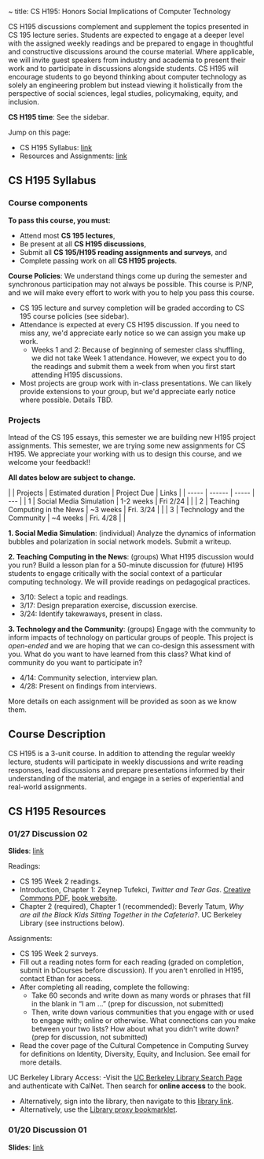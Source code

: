 ~ title: CS H195: Honors Social Implications of Computer Technology

CS H195 discussions complement and supplement the topics presented in CS 195 lecture series. Students are expected to engage at a deeper level with the assigned weekly readings and be prepared to engage in thoughtful and constructive discussions around the course material. Where applicable, we will invite guest speakers from industry and academia to present their work and to participate in discussions alongside students. CS H195 will encourage students to go beyond thinking about computer technology as solely an engineering problem but instead viewing it holistically from the perspective of social sciences, legal studies, policymaking, equity, and inclusion.

<!--**Course Application**: <a href="https://forms.gle/Kwd6Khkw1zejbJQ58" target="_blank">Application Form</a> due <b>Wednesday 09/07, 11:59pm PT</b>-->
<!--**Drop-in session of H195**: Wednesday 09/07, 5-6pm, Soda 380. Drop by to see what it's like!-->

<!--**Interested in CS H195?** Please fill out the interest form listed on the [Course Catalog](https://classes.berkeley.edu/content/2023-spring-compsci-h195-001-lec-001). **Course applications are due Wednesday 1/25 11:59pm PT.**-->

**CS H195 time**: See the sidebar.

Jump on this page:
- CS H195 Syllabus: [link][syllabus-anchor]
- Resources and Assignments: [link][resources-anchor]

## CS H195 Syllabus
[syllabus-anchor]: #cs-h195-syllabus

### Course components
**To pass this course, you must:**
- Attend most <b>CS 195 lectures</b>,
- Be present at all <b>CS H195 discussions</b>,
- Submit all <b>CS 195/H195 reading assignments and surveys</b>, and
- Complete passing work on all <b>CS H195 projects</b>.

**Course Policies**: We understand things come up during the semester and synchronous participation may not always be possible. This course is P/NP, and we will make every effort to work with you to help you pass this course.
- CS 195 lecture and survey completion will be graded according to CS 195 course policies (see sidebar).
- Attendance is expected at every CS H195 discussion. If you need to miss any, we'd appreciate early notice so we can assign you make up work. 
    - Weeks 1 and 2: Because of beginning of semester class shuffling, we did not take Week 1 attendance. However, we expect you to do the readings and submit them a week from when you first start attending H195 discussions.
- Most projects are group work with in-class presentations. We can likely provide extensions to your group, but we'd appreciate early notice where possible. Details TBD.

### Projects

Intead of the CS 195 essays, this semester we are building new H195 project assignments.
This semester, we are trying some new assignments for CS H195. We appreciate your working with us to design this course, and we welcome your feedback!!

**All dates below are subject to change.**

|       | Projects | Estimated duration | Project Due  | Links                    |
| ----- | ------ | ----- | --- |
| 1     | Social Media Simulation | 1-2 weeks | Fri 2/24 |       |
| 2     | Teaching Computing in the News | ~3 weeks | Fri. 3/24 |       |
| 3     | Technology and the Community   | ~4 weeks | Fri. 4/28 |       |

<b>1. Social Media Simulation</b>: (individual)  Analyze the dynamics of information bubbles and polarization in social network models. Submit a writeup.<br/>


<b>2. Teaching Computing in the News</b>: (groups) What H195 discussion would you run? Build a lesson plan for a 50-minute discussion for (future) H195 students to engage critically with the social context of a particular computing technology. We will provide readings on pedagogical practices.
- 3/10: Select a topic and readings.
- 3/17: Design preparation exercise, discussion exercise.
- 3/24: Identify takewaways, present in class.


<b>3. Technology and the Community</b>: (groups) Engage with the community to inform impacts of technology on particular groups of people. This project is <i>open-ended</i> and we are hoping that we can co-design this assessment with you. What do you want to have learned from this class? What kind of community do you want to participate in?
- 4/14: Community selection, interview plan.
- 4/28: Present on findings from interviews.

More details on each assignment will be provided as soon as we know them.

<!--
Please find this semester's syllabus in the following [Google doc](https://docs.google.com/document/d/153nARenWjztDxAp_43cWXcWf210nib0j8LVJBpZXOD0/edit?usp=sharing).
-->

Course Description
---------------
CS H195 is a 3-unit course. In addition to attending the regular weekly lecture, students will participate in weekly discussions and write reading responses, lead discussions and prepare presentations informed by their understanding of the material, and engage in a series of experiential and real-world assignments.

## CS H195 Resources
[resources-anchor]: #cs-h195-resources

### 01/27 Discussion 02
<b>Slides</b>: [link](https://docs.google.com/presentation/d/1YpevO3X0v_PVrC3-oLlVDM_7CdQdlwN1za6PCHjY41s/edit?usp=sharing)

Readings:
- CS 195 Week 2 readings.
- Introduction, Chapter 1: Zeynep Tufekci, <i>Twitter and Tear Gas</i>. [Creative Commons PDF](https://www.twitterandteargas.org/downloads/twitter-and-tear-gas-by-zeynep-tufekci.pdf), [book website](https://www.twitterandteargas.org/).
- Chapter 2 (required), Chapter 1 (recommended): Beverly Tatum, <i>Why are all the Black Kids Sitting Together in the Cafeteria?</i>. UC Berkeley Library (see instructions below).

Assignments:
- CS 195 Week 2 surveys.
- Fill out a reading notes form for each reading (graded on completion, submit in bCourses before discussion). If you aren't enrolled in H195, contact Ethan for access.
- After completing all reading, complete the following:
    - Take 60 seconds and write down as many words or phrases that fill in the blank in “I am ...” (prep for discussion, not submitted)
    - Then, write down various communities that you engage with or used to engage with; online or otherwise. What connections can you make between your two lists? How about what you didn't write down? (prep for discussion, not submitted)
- Read the cover page of the Cultural Competence in Computing Survey for definitions on Identity, Diversity, Equity, and Inclusion. See email for more details.

UC Berkeley Library Access:
-Visit the [UC Berkeley Library Search Page](https://search.library.berkeley.edu/) and authenticate with CalNet. Then search for <b>online access</b> to the book.
- Alternatively, sign into the library, then navigate to this [library link](https://ebookcentral-proquest-com.libproxy.berkeley.edu/lib/berkeley-ebooks/reader.action?docID=903483&ppg=33).
- Alternatively, use the [Library proxy bookmarklet](https://guides.lib.berkeley.edu/ezproxy/browser-bookmarklet).

### 01/20 Discussion 01

<b>Slides</b>: [link](https://docs.google.com/presentation/d/1zxLIS4n9dB8vdHYcMRI5VppHBhN_eVH3s5IaiZHi0yA/edit#slide=id.p)
